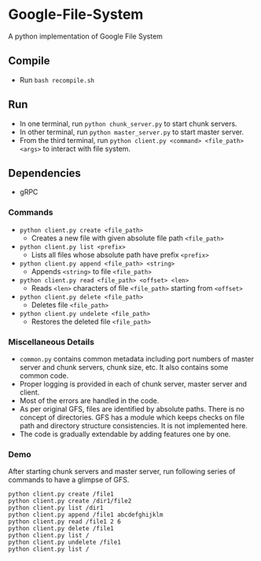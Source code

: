# Google-File-System
A python implementation of Google File System

## Compile
- Run `bash recompile.sh`

## Run
- In one terminal, run `python chunk_server.py` to start chunk servers.
- In other terminal, run `python master_server.py` to start master server.
- From the third terminal, run `python client.py <command> <file_path> <args>` to interact with file system.

## Dependencies
- gRPC

### Commands
- `python client.py create <file_path>`
  - Creates a new file with given absolute file path `<file_path>`
- `python client.py list <prefix>`
  - Lists all files whose absolute path have prefix `<prefix>`
- `python client.py append <file_path> <string>`
  - Appends `<string>` to file `<file_path>`
- `python client.py read <file_path> <offset> <len>`
  - Reads `<len>` characters of file `<file_path>` starting from `<offset>`
- `python client.py delete <file_path>`
  - Deletes file `<file_path>`
- `python client.py undelete <file_path>`
  - Restores the deleted file `<file_path>`

### Miscellaneous Details
- `common.py` contains common metadata including port numbers of master server and chunk servers, chunk size, etc. It also contains some common code.
- Proper logging is provided in each of chunk server, master server and client.
- Most of the errors are handled in the code.
- As per original GFS, files are identified by absolute paths. There is no concept of directories. GFS has a module which keeps checks on file path and directory structure consistencies. It is not implemented here.
- The code is gradually extendable by adding features one by one.

### Demo
After starting chunk servers and master server, run following series of commands to have a glimpse of GFS.
```
python client.py create /file1
python client.py create /dir1/file2
python client.py list /dir1
python client.py append /file1 abcdefghijklm
python client.py read /file1 2 6
python client.py delete /file1
python client.py list /
python client.py undelete /file1
python client.py list /
```

